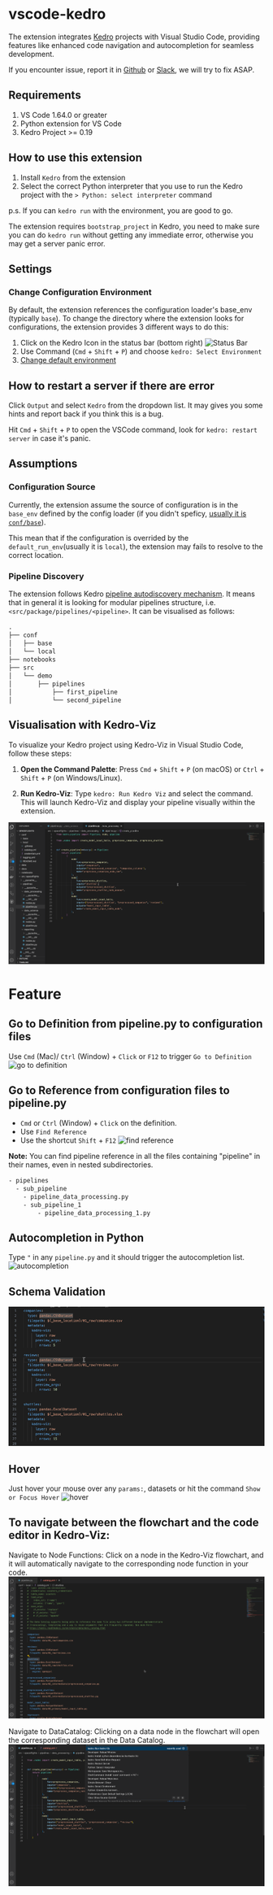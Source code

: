 # vscode-kedro
The extension integrates [Kedro](https://github.com/kedro-org/kedro) projects with Visual Studio Code, providing features like enhanced code navigation and autocompletion for seamless development.

If you encounter issue, report it in [Github](https://github.com/kedro-org/vscode-kedro/issues) or [Slack](https://slack.kedro.org), we will try to fix ASAP.


## Requirements
1. VS Code 1.64.0 or greater
2. Python extension for VS Code
3. Kedro Project >= 0.19

## How to use this extension
1. Install `Kedro` from the extension
2. Select the correct Python interpreter that you use to run the Kedro project with the `> Python: select interpreter` command

p.s. If you can `kedro run` with the environment, you are good to go.

The extension requires `bootstrap_project` in Kedro, you need to make sure you can do `kedro run` without getting any immediate error, otherwise you may get a server panic error.

## Settings
### Change Configuration Environment
By default, the extension references the configuration loader's base_env (typically `base`). To change the directory where the extension looks for configurations, the extension provides 3 different ways to do this:

1. Click on the Kedro Icon in the status bar (bottom right)
 ![Status Bar](assets/status-bar.png)
2. Use Command (`Cmd` + `Shift` + `P`) and choose `kedro: Select Environment`
3. [Change default environment](assets/settings_environment.png)


## How to restart a server if there are error
Click `Output` and select `Kedro` from the dropdown list. It may gives you some hints and report back if you think this is a bug.

Hit `Cmd` + `Shift` + `P` to open the VSCode command, look for `kedro: restart server` in case it's panic.

## Assumptions
### Configuration Source
Currently, the extension assume the source of configuration is in the `base_env` defined by the config loader (if you didn't speficy, [usually it is `conf/base`](https://docs.kedro.org/en/stable/configuration/configuration_basics.html#configuration-loading)).

This mean that if the configuration is overrided by the `default_run_env`(usually it is `local`), the extension may fails to resolve to the correct location.

### Pipeline Discovery
The extension follows Kedro [pipeline autodiscovery mechanism](https://docs.kedro.org/en/stable/nodes_and_pipelines/pipeline_registry.html#pipeline-autodiscovery). It means that in general it is looking for modular pipelines structure, i.e. `<src/package/pipelines/<pipeline>`. It can be visualised as follows:
```
.
├── conf
│   ├── base
│   └── local
├── notebooks
├── src
│   └── demo
│       ├── pipelines
│           ├── first_pipeline
│           └── second_pipeline

```

## Visualisation with Kedro-Viz
To visualize your Kedro project using Kedro-Viz in Visual Studio Code, follow these steps:

1. **Open the Command Palette**: 
Press `Cmd` + `Shift` + `P` (on macOS) or `Ctrl` + `Shift` + `P` (on Windows/Linux).

2. **Run Kedro-Viz**:
Type `kedro: Run Kedro Viz` and select the command.
This will launch Kedro-Viz and display your pipeline visually within the extension.

![start kedro viz](assets/viz-vsc-start.gif)


# Feature
## Go to Definition from pipeline.py to configuration files
Use `Cmd` (Mac)/ `Ctrl` (Window) + `Click` or `F12` to trigger `Go to Definition`
![go to definition](assets/lsp-go-to-definition.gif)

## Go to Reference from configuration files to pipeline.py
- `Cmd` or `Ctrl` (Window) + `Click` on the definition.
- Use `Find Reference`
- Use the shortcut `Shift` + `F12`
![find reference](assets/lsp-find-reference.gif)

**Note:** You can find pipeline reference in all the files containing "pipeline" in their names, even in nested subdirectories.
```
- pipelines
  - sub_pipeline
    - pipeline_data_processing.py
    - sub_pipeline_1
        - pipeline_data_processing_1.py
```

## Autocompletion in Python
Type `"` in any `pipeline.py` and it should trigger the autocompletion list.
![autocompletion](assets/lsp-autocompletion.gif)

## Schema Validation
![schema validation](assets/lsp-schema-validation.gif)

## Hover
Just hover your mouse over any `params:`, datasets or hit the command `Show or Focus Hover`
![hover](assets/lsp-hover.gif)

## To navigate between the flowchart and the code editor in Kedro-Viz:

Navigate to Node Functions:
Click on a node in the Kedro-Viz flowchart, and it will automatically navigate to the corresponding node function in your code.
![navigation to node function](assets/viz-vsc-nav-function-node.gif)


Navigate to DataCatalog:
Clicking on a data node in the flowchart will open the corresponding dataset in the Data Catalog.
![navigation to dataset](assets/viz-vsc-nav-data-node.gif)
